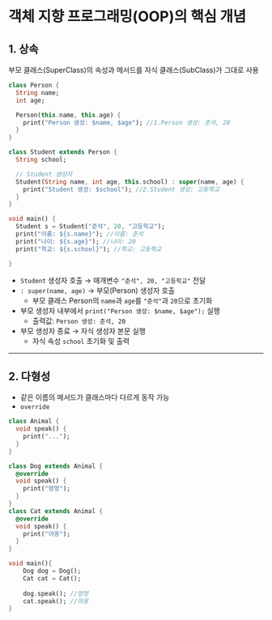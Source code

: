 
# 객체 지향 프로그래밍(OOP)의 핵심 개념

## 1. 상속

부모 클래스(SuperClass)의 속성과 메서드를 자식 클래스(SubClass)가 그대로 사용
```dart
class Person {
  String name;
  int age;

  Person(this.name, this.age) {
    print("Person 생성: $name, $age"); //1.Person 생성: 준석, 20
  }
}

class Student extends Person {
  String school;

  // Student 생성자
  Student(String name, int age, this.school) : super(name, age) {
    print("Student 생성: $school"); //2.Student 생성: 고등학교
  }
}

void main() {
  Student s = Student("준석", 20, "고등학교");
  print("이름: ${s.name}"); //이름: 준석
  print("나이: ${s.age}"); //나이: 20
  print("학교: ${s.school}"); //학교: 고등학교

}
```

- `Student` 생성자 호출 → 매개변수 `"준석", 20, "고등학교"` 전달
- `: super(name, age)` → 부모(Person) 생성자 호출
    - 부모 클래스 Person의 `name`과 `age`를 `"준석"`과 `20`으로 초기화
- 부모 생성자 내부에서 `print("Person 생성: $name, $age");` 실행
    - 출력값: `Person 생성: 준석, 20`
- 부모 생성자 종료 → 자식 생성자 본문 실행
    - 자식 속성 `school` 초기화 및 출력
---

## 2. 다형성
- 같은 이름의 메서드가 클래스마다 다르게 동작 가능
- `override`
```dart
class Animal {
  void speak() {
    print("...");
  }
}

class Dog extends Animal {
  @override
  void speak() {
    print("멍멍");
  }
}
class Cat extends Animal {
  @override
  void speak() {
    print("야옹");
  }
}

void main(){
	Dog dog = Dog();
	Cat cat = Cat();
	
	dog.speak(); //멍멍
	cat.speak(); //야옹
}
```

